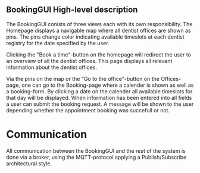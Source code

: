 ## BookingGUI High-level description 

The BookingGUI conists of three views each with its own responsibility. The Homepage displays a navigable map where all dentist offices are shown as pins. The pins change color indicating available timeslots at each dentist registry for the date specified by the user. 

Clicking the "Book a time"-button on the homepage will redirect the user to an overview of all the dentist offices. This page displays all relevant information about the dentist offices. 

Via the pins on the map or the "Go to the office"-button on the Offices-page, one can go to the Booking-page where a calender is shown as well as a booking-form. By clicking a date on the calender all available timeslots for that day will be displayed. When information has been entered into all fields a user can submit the booking request. A message will be shown to the user depending whether the appointment booking was succefull or not. 

# Communication
All communication between the BookingGUI and the rest of the system is done via a broker, using the MQTT-protocol applying a Publish/Subscribe architectural style. 

#